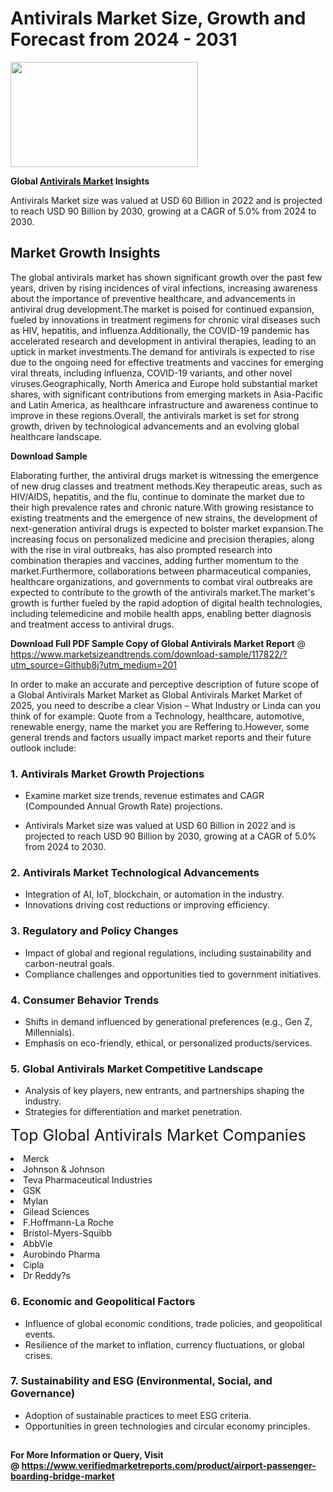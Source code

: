 <H1>Antivirals Market Size, Growth and Forecast from 2024 - 2031</H1><img class="aligncenter size-medium wp-image-584254" src="https://thirdeyenews.in/wp-content/uploads/2024/09/Global-Market-Research-300x168.jpeg" alt="" width="300" height="168" /><p><strong>Global&nbsp;<a href="https://www.marketsizeandtrends.com/download-sample/117822/?utm_source=Github8j?utm_medium=201">Antivirals Market</a> Insights</strong></p><p>Antivirals Market size was valued at USD 60 Billion in 2022 and is projected to reach USD 90 Billion by 2030, growing at a CAGR of 5.0% from 2024 to 2030.</p><p><h2>Market Growth Insights</h2> <p>The global antivirals market has shown significant growth over the past few years, driven by rising incidences of viral infections, increasing awareness about the importance of preventive healthcare, and advancements in antiviral drug development.The market is poised for continued expansion, fueled by innovations in treatment regimens for chronic viral diseases such as HIV, hepatitis, and influenza.Additionally, the COVID-19 pandemic has accelerated research and development in antiviral therapies, leading to an uptick in market investments.The demand for antivirals is expected to rise due to the ongoing need for effective treatments and vaccines for emerging viral threats, including influenza, COVID-19 variants, and other novel viruses.Geographically, North America and Europe hold substantial market shares, with significant contributions from emerging markets in Asia-Pacific and Latin America, as healthcare infrastructure and awareness continue to improve in these regions.Overall, the antivirals market is set for strong growth, driven by technological advancements and an evolving global healthcare landscape.</p> <p><strong>Download Sample</strong></p> <p>Elaborating further, the antiviral drugs market is witnessing the emergence of new drug classes and treatment methods.Key therapeutic areas, such as HIV/AIDS, hepatitis, and the flu, continue to dominate the market due to their high prevalence rates and chronic nature.With growing resistance to existing treatments and the emergence of new strains, the development of next-generation antiviral drugs is expected to bolster market expansion.The increasing focus on personalized medicine and precision therapies, along with the rise in viral outbreaks, has also prompted research into combination therapies and vaccines, adding further momentum to the market.Furthermore, collaborations between pharmaceutical companies, healthcare organizations, and governments to combat viral outbreaks are expected to contribute to the growth of the antivirals market.The market's growth is further fueled by the rapid adoption of digital health technologies, including telemedicine and mobile health apps, enabling better diagnosis and treatment access to antiviral drugs.<p><span class=""><strong>Download Full PDF Sample Copy of Global Antivirals Market Report</strong> @ <a href="https://www.marketsizeandtrends.com/download-sample/117822/?utm_source=Github8j?utm_medium=201" target="_blank">https://www.marketsizeandtrends.com/download-sample/117822/?utm_source=Github8j?utm_medium=201</a></span></p><p>In order to make an accurate and perceptive description of future scope of a Global&nbsp;Antivirals Market Market as Global&nbsp;Antivirals Market Market of 2025, you need to describe a clear Vision &ndash; What Industry or Linda can you think of for example: Quote from a Technology, healthcare, automotive, renewable energy, name the market you are Reffering to.However, some general trends and factors usually impact market reports and their future outlook include:</p><h3>1.&nbsp;<strong>Antivirals Market Growth Projections</strong></h3><ul><li>Examine market size trends, revenue estimates and CAGR (Compounded Annual Growth Rate) projections.</li><li><p>Antivirals Market size was valued at USD 60 Billion in 2022 and is projected to reach USD 90 Billion by 2030, growing at a CAGR of 5.0% from 2024 to 2030.</p></li></ul><h3>2.&nbsp;<strong>Antivirals Market Technological Advancements</strong></h3><ul><li>Integration of AI, IoT, blockchain, or automation in the industry.</li><li>Innovations driving cost reductions or improving efficiency.</li></ul><h3>3.&nbsp;<strong>Regulatory and Policy Changes</strong></h3><ul><li>Impact of global and regional regulations, including sustainability and carbon-neutral goals.</li><li>Compliance challenges and opportunities tied to government initiatives.</li></ul><h3>4.&nbsp;<strong>Consumer Behavior Trends</strong></h3><ul><li>Shifts in demand influenced by generational preferences (e.g., Gen Z, Millennials).</li><li>Emphasis on eco-friendly, ethical, or personalized products/services.</li></ul><h3>5.&nbsp;<strong>Global Antivirals Market Competitive Landscape</strong></h3><ul><li>Analysis of key players, new entrants, and partnerships shaping the industry.</li><li>Strategies for differentiation and market penetration.</li></ul><p data-pm-slice="1 1 []"><span style="color: inherit; font-family: inherit; font-size: 25px;">Top Global Antivirals Market Companies</span></p><div class="" data-test-id=""><p><li>Merck</li><li> Johnson & Johnson</li><li> Teva Pharmaceutical Industries</li><li> GSK</li><li> Mylan</li><li> Gilead Sciences</li><li> F.Hoffmann-La Roche</li><li> Bristol-Myers-Squibb</li><li> AbbVie</li><li> Aurobindo Pharma</li><li> Cipla</li><li> Dr Reddy?s</li></p></div><h3>6.&nbsp;<strong>Economic and Geopolitical Factors</strong></h3><ul><li>Influence of global economic conditions, trade policies, and geopolitical events.</li><li>Resilience of the market to inflation, currency fluctuations, or global crises.</li></ul><h3>7.&nbsp;<strong>Sustainability and ESG (Environmental, Social, and Governance)</strong></h3><ul><li>Adoption of sustainable practices to meet ESG criteria.</li><li>Opportunities in green technologies and circular economy principles.</li></ul><h2><strong style="font-size: 14px;">For More Information or Query, Visit @&nbsp;</strong><a style="background-color: #ffffff; font-size: 14px;" href="https://www.marketsizeandtrends.com/report/antivirals-market/" target="_blank">https://www.verifiedmarketreports.com/product/airport-passenger-boarding-bridge-market</a></h2>